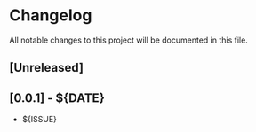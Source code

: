 # Changelog

All notable changes to this project will be documented in this file.

## [Unreleased]

## [0.0.1] - ${DATE}
 - ${ISSUE} 
